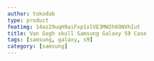 ```yaml
---
author: tokodab
type: product
featimg: 14as29uqH9aiFxp1xlVE3MW2h6ONVhIut
title: Van Gogh skull Samsung Galaxy S9 Case
tags: [samsung, galaxy, s9]
category: [samsung]
---
```

